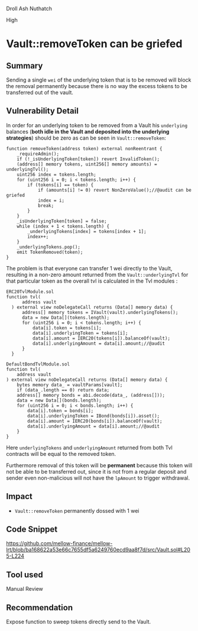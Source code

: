 Droll Ash Nuthatch

High

# Vault::removeToken can be griefed

## Summary

Sending a single `wei` of the underlying token that is to be removed will block the removal permanently because there is no way the excess tokens to be transferred out of the vault.

## Vulnerability Detail

In order for an underlying token to be removed from a Vault his `underlying` balances (**both idle in the Vault and deposited into the underlying strategies**) should be zero as can be seen in `Vault::removeToken`:

```solidity
function removeToken(address token) external nonReentrant {
    _requireAdmin();
    if (!_isUnderlyingToken[token]) revert InvalidToken();
    (address[] memory tokens, uint256[] memory amounts) = underlyingTvl();
    uint256 index = tokens.length;
    for (uint256 i = 0; i < tokens.length; i++) {
        if (tokens[i] == token) {
            if (amounts[i] != 0) revert NonZeroValue();//@audit can be griefed
            index = i;
            break;
        }
    }
    _isUnderlyingToken[token] = false;
    while (index + 1 < tokens.length) {
        _underlyingTokens[index] = tokens[index + 1];
        index++;
    }
    _underlyingTokens.pop();
    emit TokenRemoved(token);
}
```

The problem is that everyone can transfer 1 wei directly to the Vault, resulting in a non-zero amount returned from the  `Vault::underlyingTvl` for that particular token as the overall tvl is calculated in the Tvl modules :

```solidity
ERC20TvlModule.sol
function tvl(
      address vault
  ) external view noDelegateCall returns (Data[] memory data) {
      address[] memory tokens = IVault(vault).underlyingTokens();
      data = new Data[](tokens.length);
      for (uint256 i = 0; i < tokens.length; i++) {
          data[i].token = tokens[i];
          data[i].underlyingToken = tokens[i];
          data[i].amount = IERC20(tokens[i]).balanceOf(vault);
          data[i].underlyingAmount = data[i].amount;//@audit 
      }
  }
```

```solidity
DefaultBondTvlModule.sol
function tvl(
    address vault 
) external view noDelegateCall returns (Data[] memory data) {
    bytes memory data_ = vaultParams[vault];
    if (data_.length == 0) return data;
    address[] memory bonds = abi.decode(data_, (address[]));
    data = new Data[](bonds.length);
    for (uint256 i = 0; i < bonds.length; i++) {
        data[i].token = bonds[i];
        data[i].underlyingToken = IBond(bonds[i]).asset();
        data[i].amount = IERC20(bonds[i]).balanceOf(vault);
        data[i].underlyingAmount = data[i].amount;//@audit
    }
}
```

Here `underlyingTokens` and `underlyingAmount` returned from both Tvl contracts will be equal to the removed token.

Furthermore removal of this token will be **permanent** because this token will not be able to be transferred out, since it is not from a regular deposit and sender even non-malicious will not have the `lpAmount` to trigger withdrawal.

## Impact

- `Vault::removeToken` permanently dossed with 1 wei

## Code Snippet

https://github.com/mellow-finance/mellow-lrt/blob/ba168622a53e66c7655df5a6249760ecd9aa8f7d/src/Vault.sol#L205-L224

## Tool used

Manual Review

## Recommendation

Expose function to sweep tokens directly send to the Vault.